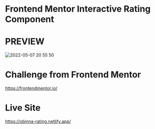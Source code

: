 # Frontend Mentor Interactive Rating Component

# PREVIEW
![2022-05-07 20 55 50](https://user-images.githubusercontent.com/105124616/167270038-995ae9e1-8977-45ea-b0de-55014582b8c0.gif)

# Challenge from Frontend Mentor
https://frontendmentor.io/

# Live Site
https://obinna-rating.netlify.app/
